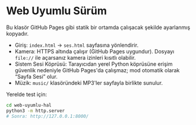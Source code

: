 # Web Uyumlu Sürüm

Bu klasör GitHub Pages gibi statik bir ortamda çalışacak şekilde ayarlanmış kopyadır.

- Giriş: `index.html` → `ses.html` sayfasına yönlendirir.
- Kamera: HTTPS altında çalışır (GitHub Pages uygundur). Dosyayı `file://` ile açarsanız kamera izinleri kısıtlı olabilir.
- Sistem Sesi Köprüsü: Tarayıcıdan yerel Python köprüsüne erişim güvenlik nedeniyle GitHub Pages'da çalışmaz; mod otomatik olarak “Sayfa Sesi” olur.
- Müzik: `music/` klasöründeki MP3'ler sayfayla birlikte sunulur.

Yerelde test için:

```bash
cd web-uyumlu-hal
python3 -m http.server
# Sonra: http://127.0.0.1:8000/
```
